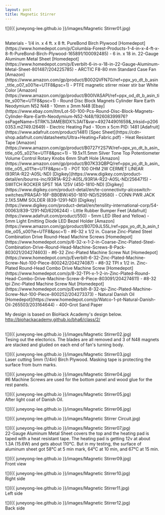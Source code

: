 ```yaml
---
layout: post
title: Magnetic Stirrer
---
```


![]({{ juneyong-lee.github.io }}/images/Magnetic Stirrer01.jpg)

<BR>
Materials
- 1/4 in. x 4 ft. x 8 ft. PureBond Birch Plywood [Homedepot](https://www.homedepot.com/p/Columbia-Forest-Products-1-4-in-x-4-ft-x-8-ft-PureBond-Birch-Plywood-165891/100092485)
- 6 in. x 18 in. 22-Gauge Aluminum Metal Sheet [Homedepot](https://www.homedepot.com/p/Everbilt-6-in-x-18-in-22-Gauge-Aluminum-Metal-Sheet-801487/204225785)
- ARCTIC F8-80 mm Standard Case Fan [Amazon](https://www.amazon.com/gp/product/B002QVFN7G/ref=ppx_yo_dt_b_asin_title_o07_s00?ie=UTF8&psc=1)
- PTFE magnetic stirrer mixer stir bar White Color [Amazon](https://www.amazon.com/gp/product/B00IVASAPI/ref=ppx_od_dt_b_asin_title_s00?ie=UTF8&psc=1)
- Round Disc Block Magnets Cylinder Rare Earth Neodymium N52 N48 - 10mm x 3mm N48 [Ebay](https://www.ebay.com/itm/Lot-50-100-Pcs-Round-Disc-Block-Magnets-Cylinder-Rare-Earth-Neodymium-N52-N48/192608399976?ssPageName=STRK%3AMEBIDX%3AIT&var=492744901659&_trksid=p2060353.m2749.l2649)
- Electric Heating Pad - 10cm x 5cm PID: 1481 [Adafruit](https://www.adafruit.com/product/1481) [Spec Sheet](https://cdn-shop.adafruit.com/datasheets/Ultra+Heating+Fabric.pdf)
- Heat Resistant Tape [Amazon](https://www.amazon.com/gp/product/B0727Y2S7W/ref=ppx_yo_dt_b_asin_title_o05_s02?ie=UTF8&psc=1)
- 19.5x11.5mm Silver Tone Top Potentiometer Volume Control Rotary Knobs 6mm Shaft Hole [Amazon](https://www.amazon.com/gp/product/B07K33QBPQ/ref=ppx_yo_dt_b_asin_title_o05_s01?ie=UTF8&psc=1)
- POT 100 OHM 2W CERMET LINEAR (93R1A-R22-A05L-ND) [Digikey](https://www.digikey.com/product-detail/en/bourns-inc/93R1A-R22-A05L/93R1A-R22-A05L-ND/2564715)
- SWITCH ROCKER SPST 16A 125V (450-1810-ND) [Digikey](https://www.digikey.com/product-detail/en/te-connectivity-alcoswitch-switches/PRASA1-16F-BB0BW/450-1810-ND/529580)
- CONN PWR JACK 2.1X5.5MM SOLDER (839-1291-ND) [Digikey](https://www.digikey.com/product-detail/en/tensility-international-corp/54-00063/839-1291-ND/6206244)
- Little Rubber Bumper Feet [Adafruit](https://www.adafruit.com/product/550)
- 5mm LED (Red and Yellow)
- 5mm Light Emitting Diode LED Bezel Holder [Amazon](https://www.amazon.com/gp/product/B07D9JL55L/ref=ppx_yo_dt_b_asin_title_o05_s00?ie=UTF8&psc=1)
- #6-32 x 1/2 in. Coarse Zinc-Plated Steel Combination Drive Round-Head Machine Screws [Homedepot](https://www.homedepot.com/p/6-32-x-1-2-in-Coarse-Zinc-Plated-Steel-Combination-Drive-Round-Head-Machine-Screws-8-Pack-803021/204274603)
- #6-32 Zinc-Plated Machine Screw Nut [Homedepot](https://www.homedepot.com/p/Everbilt-6-32-Zinc-Plated-Machine-Screw-Nut-100-Piece-800242/204274087)
- #8-32 TPI x 1/2 in. Zinc-Plated Round-Head Combo Drive Machine Screw [Homedepot](https://www.homedepot.com/p/8-32-TPI-x-1-2-in-Zinc-Plated-Round-Head-Combo-Drive-Machine-Screw-8-Piece-803091/204274611)
- #8-32 tpi Zinc-Plated Machine Screw Nut [Homedepot](https://www.homedepot.com/p/Everbilt-8-32-tpi-Zinc-Plated-Machine-Screw-Nut-100-Piece-800252/204273373)
- Natural Danish Oil [Homedepot](https://www.homedepot.com/p/Watco-1-pt-Natural-Danish-Oil-265503/203164644)
- 400-Grot Sand Paper
<BR>
  
My design is based on BioHack Academy's design below.
<http://biohackacademy.github.io/bha6/class/2/>
<BR>
<BR>

![]({{ juneyong-lee.github.io }}/images/Magnetic Stirrer02.jpg) <BR>
Tesing out the electorics. The blades are all removed and 3 of N48 magnets are stacked and gluded on each end of fan's turning body.
<BR>

![]({{ juneyong-lee.github.io }}/images/Magnetic Stirrer03.jpg) <BR>
Laser cutting 5mm (1/4in) Birch Plywood. Masking tape is protecting the surface from burn marks.
<BR>

![]({{ juneyong-lee.github.io }}/images/Magnetic Stirrer04.jpg) <BR>
#6 Machine Screws are used for the bottom panel and wood glue for the rest panels.
<BR>
  
![]({{ juneyong-lee.github.io }}/images/Magnetic Stirrer05.jpg) <BR>
After light coat of Danish Oil.
<BR>
  
![]({{ juneyong-lee.github.io }}/images/Magnetic Stirrer06.jpg) <BR>


![]({{ juneyong-lee.github.io }}/images/Magnetic Stirrer Circuit.jpg) <BR>


![]({{ juneyong-lee.github.io }}/images/Magnetic Stirrer07.jpg) <BR>
22-Gauge Aluminum Metal Sheet covers the top and the heating pad is taped with a heat resistant tape. The heating pad is getting 12v at about 1.3A (15.6W) and gets about 110°C. But in my testing, the surface of aluminum sheet got 58°C at 5 min mark, 64°C at 10 min, and 67°C at 15 min.
<BR>

![]({{ juneyong-lee.github.io }}/images/Magnetic Stirrer09.jpg) <BR>
Front view
<BR>

![]({{ juneyong-lee.github.io }}/images/Magnetic Stirrer10.jpg) <BR>
Right side
<BR>

![]({{ juneyong-lee.github.io }}/images/Magnetic Stirrer11.jpg) <BR>
Left side
<BR>

![]({{ juneyong-lee.github.io }}/images/Magnetic Stirrer12.jpg) <BR>
Back side
<BR>

<BR>
